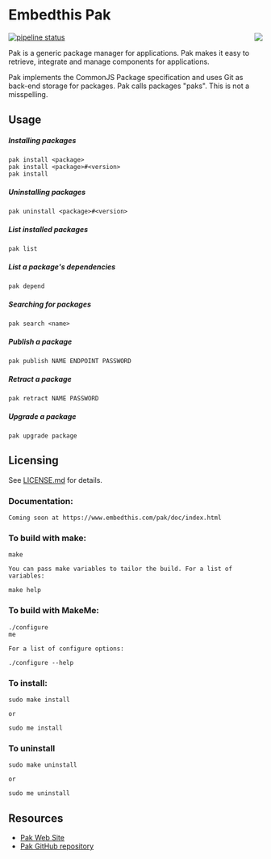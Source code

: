 # Embedthis Pak

[![pipeline status](https://gitlab.com/embedthis/pak/badges/master/pipeline.svg)](https://gitlab.com/embedthis/pak/commits/master)
<img align="right" src="https://www.embedthis.com/images/pak/pak-icon-128.png">

Pak is a generic package manager for applications. 
Pak makes it easy to retrieve, integrate and manage components for applications. 

Pak implements the CommonJS Package specification and uses Git as back-end storage for packages. 
Pak calls packages "paks". This is not a misspelling.

## Usage

##### Installing packages

    pak install <package>
    pak install <package>#<version>
    pak install

##### Uninstalling packages

    pak uninstall <package>#<version>

##### List installed  packages

    pak list

##### List a package's dependencies

    pak depend 

##### Searching for packages

    pak search <name>

##### Publish a package

    pak publish NAME ENDPOINT PASSWORD

##### Retract a package

    pak retract NAME PASSWORD

##### Upgrade a package

    pak upgrade package

Licensing
---
See [LICENSE.md](https://github.com/embedthis/pak/blob/master/LICENSE.md) for details.

### Documentation:

    Coming soon at https://www.embedthis.com/pak/doc/index.html

### To build with make:

    make

    You can pass make variables to tailor the build. For a list of variables:

    make help

### To build with MakeMe:

    ./configure
    me

    For a list of configure options:

    ./configure --help

### To install:

    sudo make install

    or

    sudo me install

### To uninstall

    sudo make uninstall

    or

    sudo me uninstall

Resources
---
  - [Pak Web Site](https://www.embedthis.com/pak/)
  - [Pak GitHub repository](https://github.com/embedthis/pak)
